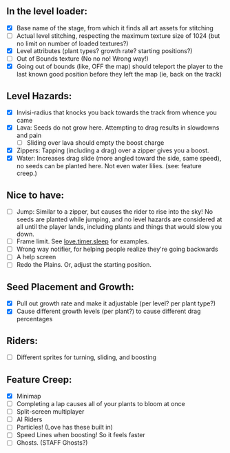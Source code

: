 In the level loader:
--------------------
- [x] Base name of the stage, from which it finds all art assets for stitching
- [ ] Actual level stitching, respecting the maximum texture size of 1024
      (but no limit on number of loaded textures?)
- [x] Level attributes (plant types? growth rate? starting positions?)
- [ ] Out of Bounds texture (No no no! Wrong way!)
- [x] Going out of bounds (like, OFF the map) should teleport the player to the last
      known good position before they left the map (ie, back on the track)

Level Hazards:
--------------
- [x] Invisi-radius that knocks you back towards the track from whence you came
- [x] Lava: Seeds do not grow here. Attempting to drag results in slowdowns and pain
   - [ ] Sliding over lava should empty the boost charge
- [x] Zippers: Tapping (including a drag) over a zipper gives you a boost.
- [x] Water: Increases drag slide (more angled toward the side, same speed), no
      seeds can be planted here. Not even water lilies. (see: feature creep.)

Nice to have:
-------------
- [ ] Jump: Similar to a zipper, but causes the rider to rise into the sky! No seeds
      are planted while jumping, and no level hazards are considered at all until
      the player lands, including plants and things that would slow you down.
- [ ] Frame limit. See [love.timer.sleep](https://love2d.org/wiki/love.timer.sleep) for examples.
- [ ] Wrong way notifier, for helping people realize they're going backwards
- [ ] A help screen
- [ ] Redo the Plains. Or, adjust the starting position.

Seed Placement and Growth:
--------------------------
- [x] Pull out growth rate and make it adjustable (per level? per plant type?)
- [x] Cause different growth levels (per plant?) to cause different drag percentages

Riders:
-------
- [ ] Different sprites for turning, sliding, and boosting

Feature Creep:
--------------
- [x] Minimap
- [ ] Completing a lap causes all of your plants to bloom at once
- [ ] Split-screen multiplayer
- [ ] AI Riders
- [ ] Particles! (Love has these built in)
- [ ] Speed Lines when boosting! So it feels faster
- [ ] Ghosts. (STAFF Ghosts?)

